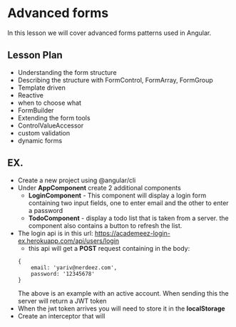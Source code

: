 # Advanced forms

In this lesson we will cover advanced forms patterns used in Angular.

## Lesson Plan

- Understanding the form structure
- Describing the structure with FormControl, FormArray, FormGroup
- Template driven 
- Reactive
- when to choose what
- FormBuilder
- Extending the form tools
- ControlValueAccessor
- custom validation
- dynamic forms

## EX.

- Create a new project using @angular/cli
- Under **AppComponent** create 2 additional components
  - **LoginComponent** - This component will display a login form containing two input fields, one to enter email and the other to enter a password
  - **TodoComponent** - display a todo list that is taken from a server. the component also contains a button to refresh the list.
- The login api is in this url: https://academeez-login-ex.herokuapp.com/api/users/login
  - this api will get a **POST** request containing in the body:
  ```
  {
	  email: 'yariv@nerdeez.com',
	  password: '12345678'
  }
  ```
  The above is an example with an active account.
  When sending this the server will return a JWT token
- When the jwt token arrives you will need to store it in the **localStorage**
- Create an interceptor that will 

